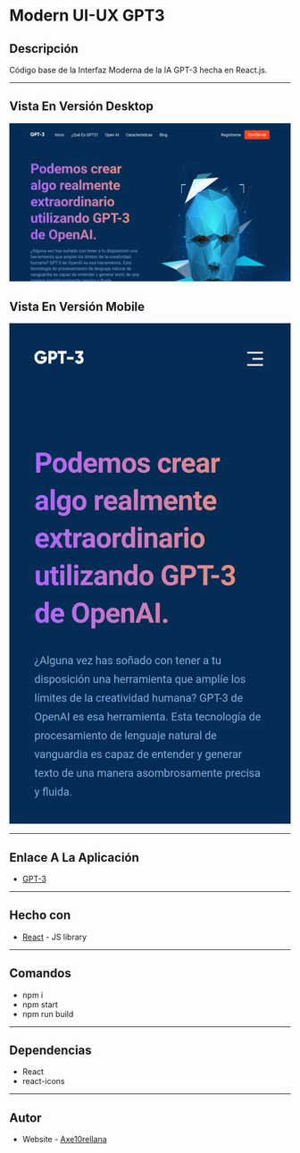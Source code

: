 # Modern UI-UX GPT3

## Descripción

Código base de la Interfaz Moderna de la IA GPT-3 hecha en React.js.

---

## Vista En Versión Desktop

![Vista_En_Versión_Desktop](src/assets/design/desktop-preview.jpg)

## Vista En Versión Mobile

![Vista_En_Versión_Mobile](src/assets/design/mobile-design.jpg)

---

## Enlace A La Aplicación

- [GPT-3](https://axe10rellanamodern-ui-ux-gpt3.netlify.app/)

---

## Hecho con

- [React](https://react.dev/) - JS library

---

## Comandos

- npm i
- npm start
- npm run build

---

## Dependencias

- React
- react-icons

---

## Autor

- Website - [Axe10rellana](https://axe10rellana.github.io/portafolio/portafolio/)
